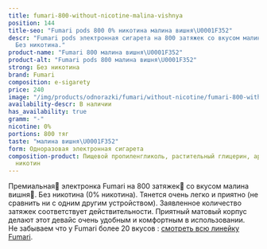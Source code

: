 ```yaml
---
title: fumari-800-without-nicotine-malina-vishnya
position: 144
title-seo: "Fumari pods 800 0% никотина малина вишня\U0001F352"
descr: "Fumari pods электронная сигарета на 800 затяжек со вкусом малина вишня\U0001F352.
  Без никотина."
product-name: "Fumari 800 малина вишня\U0001F352"
product-alt: "Fumari pods 800 малина вишня\U0001F352"
strong: Без никотина
brand: Fumari
composition: e-sigarety
price: 240
image: "/img/products/odnorazki/fumari/without-nicotine/fumari-800-without-nicotine-malina-vishnya.png"
availability-descr: В наличии
has_availability: true
gramm: "-"
nicotine: 0%
portions: 800 тяг
taste: "малина вишня\U0001F352"
form: Одноразовая электронная сигарета
composition-product: Пищевой пропиленгликоль, растительный глицерин, ароматизатор,
  никотин
---
```


Премиальная🥇 электронка Fumari на 800 затяжек💨 со вкусом малина вишня🍒. Без никотина (0% никотина). Тянется очень легко и приятно (не сравнить ни с одним другим устройством). Заявленное количество затяжек соответствует действительности. Приятный матовый корпус делают этот девайс очень удобным и комфортным в использовании.<br>
Не забываем что у Fumari более 20 вкусов : [смотреть всю линейку Fumari](/fumari).